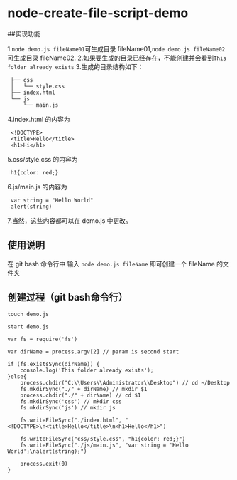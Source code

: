 # node-create-file-script-demo

##实现功能

1.`node demo.js fileName01`可生成目录 fileName01,`node demo.js fileName02`可生成目录 fileName02.
2.如果要生成的目录已经存在，不能创建并会看到`This folder already exists`
3.生成的目录结构如下：
```
 ├── css
 │   └── style.css
 ├── index.html
 └── js
     └── main.js
```
4.index.html 的内容为
```
 <!DOCTYPE>
 <title>Hello</title>
 <h1>Hi</h1>
 ```
5.css/style.css 的内容为
```
 h1{color: red;}
 ```
6.js/main.js 的内容为
```
 var string = "Hello World"
 alert(string)
 ```
 7.当然，这些内容都可以在 demo.js 中更改。



## 使用说明

在 git bash 命令行中 输入 `node demo.js fileName` 即可创建一个 fileName 的文件夹



## 创建过程（git bash命令行）

`touch demo.js`

`start demo.js`

```
var fs = require('fs')

var dirName = process.argv[2] // param is second start 

if (fs.existsSync(dirName)) {
    console.log('This folder already exists');
}else{
    process.chdir("C:\\Users\\Administrator\\Desktop") // cd ~/Desktop
    fs.mkdirSync("./" + dirName) // mkdir $1
    process.chdir("./" + dirName) // cd $1
    fs.mkdirSync('css') // mkdir css
    fs.mkdirSync('js') // mkdir js

    fs.writeFileSync("./index.html", "<!DOCTYPE>\n<title>Hello</title>\n<h1>Hello</h1>")

    fs.writeFileSync("css/style.css", "h1{color: red;}")
    fs.writeFileSync("./js/main.js", "var string = 'Hello World';\nalert(string);")

    process.exit(0)
}
```



